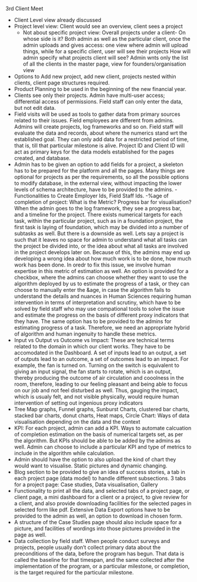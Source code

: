 3rd Client Meet
- Client Level view already discussed
- Project level view: Client would see an overview, client sees a project
	- Not about specific project view: Overall projects under a client- On whose side is it? Both admin as well as the particular client, once the admin uploads and gives access: one view where admin will upload things, while for a specific client, user will see their projects
How will admin specify what projects client will see? Admin wnts only the list of all the clients in the master page, view for founders/organisation view
- Options to Add new project, add new client, projects nested within clients, client page structures required.
- Product Planning to be used in the beginning of the new financial year.
- Clients see only their projects. Admin have multi-user access; differential access of permissions.
Field staff can only enter the data, but not edit data.
- Field visits will be used as tools to gather data from primary sources related to their issues. Field employees are different from admins. Admins will create projects, log frameworks and so on. Field staff will evaluate the data and records, about where the numerics stand wrt the established goal. They can only add data for a restricted period of time, that is, till that particular milestone is alive.
Project ID and Client ID will act as primary keys for the data models established for the pages created, and database.
- Admin has to be given an option to add fields for a project, a skeleton has to be prepared for the platform and all the pages. Many things are optional for projects as per the requirements, so all the possible options to modify database, in the external view, without impacting the lower levels of schema architecture, have to be provided to the admins.
-Functionalities to Create Employer Ids, Field Staff Ids.
-%age of completion of project: What is the Metric? Progress bar for visualisation? When the admin goes to the log framework, they see a progress bar, and a timeline for the project. There exists numerical targets for each task, within the particular project, such as in a foundation project, the first task is laying of foundation, which may be divided into a number of subtasks as well. But there is a downside as well. Lets say a project is such that it leaves no space for admin to understand what all tasks can the project be divided into, or the idea about what all tasks are involved in the project develops later on. Because of this, the admins may end up developing a wrong idea about how much work is to be done, how much work has been done. In oredr to fix this issue, we involve human expertise in this metric of estimation as well. An option is provided for a checkbox, where the admins can choose whether they want to use the algorithm deployed by us to estimate the progress of a task, or they can choose to manually enter the &age, in case the algorithm fails to understand the details and nuances in Human Sciences requiring human intervention in terms of interpretation and scrutiny, which have to be solved by field staff who may use compational tools to solve the issue and estimate the progress on the basis of different proxy indicators that they have. The same option has to be provided to the admins for estimating progress of a task. Therefore, we need an appropriate hybrid of algorithm and human ingenuity to handle these metrics.
- Input vs Output vs Outcome vs Impact: These are technical terms related to the domain in which our client works. They have to be accomodated in the Dashboard. A set of inputs lead to an output, a set of outputs lead to an outcome, a set of outcomes lead to an impact. For example, the fan is turned on. Turning on the switch is equivalent to giving an input signal, the fan starts to rotate, which is an output, thereby producing the outcome of air circulation and cooolness in the room, therefore, leading to our feeling pleasant and being able to focus on our job and not feel disturbed as well. Thus, gauging the impact, which is usualy felt, and not visible physically, would require human intervention of setting out ingenious proxy indicators
- Tree Map graphs, Funnel graphs, Sunburst Charts, clustered bar charts, stacked bar charts, donut charts, Heat maps, Circle Chart: Ways of data visualisation depending on the data and the context
- KPI: For each project, admin can add a KPI. Ways to automate calcuation of completion estimation on the basis of numerical targets set, as per the algorithm. But KPIs should be able to be added by the admins as well. Admin can choose to include a particular KPI and type of metrics to include in the algorithm while calculation.
- Admin should have the option to also upload the kind of chart they would want to visualise. Static pictures and dynamic changing.
- Blog section to be provided to give an idea of success stories, a tab in each project page (data model) to handle different subsections. 3 tabs for a project page: Case studies, Data visualisation, Gallery
- Functionality to print all the data, and selected tabs of a project page, or client page, a mini dashboard for a client or a project, to give review for a client, and also provide downloading facilities for the selected pages in selected form like pdf. Extensive Data Export options have to be provided to the admin as well, an option to download in chosen form.
- A structure of the Case Studies page should also include space for a picture, and facilities of wordings into those pictures provided in the page as well.
- Data collection by field staff. When people conduct surveys and projects, people usually don’t collect primary data about the preconditions of the data, before the program has begun. That data is called the baseline for that timespan, and the same collected after the implementation of the program, or a particular milestone, or completion, is the target required for the particular milestone.